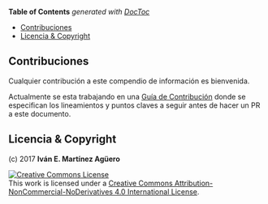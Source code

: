 <!-- START doctoc generated TOC please keep comment here to allow auto update -->
<!-- DON'T EDIT THIS SECTION, INSTEAD RE-RUN doctoc TO UPDATE -->
**Table of Contents**  *generated with [DocToc](https://github.com/thlorenz/doctoc)*

- [Contribuciones](#contribuciones)
- [Licencia & Copyright](#licencia--copyright)

<!-- END doctoc generated TOC please keep comment here to allow auto update -->

## Contribuciones

Cualquier contribución a este compendio de información es bienvenida.

Actualmente se esta trabajando en una [Guía de Contribución](CONTRIBUCION.md) donde se especifican los lineamientos y puntos claves a seguir antes de hacer un PR a este documento.


## Licencia & Copyright

(c) 2017 **Iván E. Martínez Agüero**

<a rel="license" href="http://creativecommons.org/licenses/by-nc-nd/4.0/"><img alt="Creative Commons License" style="border-width:0" src="https://i.creativecommons.org/l/by-nc-nd/4.0/88x31.png" /></a><br />This work is licensed under a <a rel="license" href="http://creativecommons.org/licenses/by-nc-nd/4.0/">Creative Commons Attribution-NonCommercial-NoDerivatives 4.0 International License</a>.
